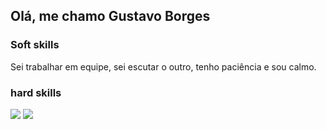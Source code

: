 ## Olá, me chamo Gustavo Borges

### Soft skills
Sei trabalhar em equipe, sei escutar o outro, tenho paciência e sou calmo.

### hard skills
<div style = "display:inline_block">
  <img src = "https://github.com/user-attachments/assets/2cf05d0d-16d8-4e5e-9288-15d254eac473"/>
  <img src = "https://github.com/user-attachments/assets/494e2c81-d608-4945-8c1c-d3de1523b4d7"/>
    
</div>
